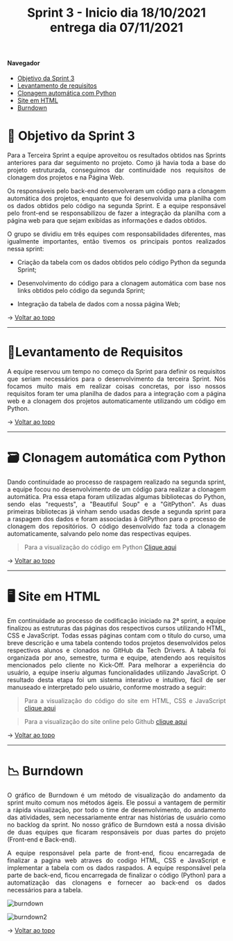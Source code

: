 <div align="center">
  <h1>Sprint 3 - Inicio dia 18/10/2021 entrega dia 07/11/2021</h1>
</div>

<br id="topo">  
  
#### Navegador
* <a href="#objetivo">Objetivo da Sprint 3</a>
* <a href="#requisitos">Levantamento de requisitos</a>
* <a href="#clonagem">Clonagem automática com Python</a>
* <a href="#site">Site em HTML</a>
* <a href="#burndown">Burndown</a>

<span id="objetivo">

# 📌 Objetivo da Sprint 3
  <p align="justify">
Para a Terceira Sprint a equipe aproveitou os resultados obtidos nas Sprints anteriores para dar seguimento no projeto. Como já havia toda a base do projeto estruturada, conseguimos dar continuidade nos requisitos de clonagem dos projetos e na Página Web.
  </p>
  <p align="justify">
    Os responsáveis pelo back-end desenvolveram um código para a clonagem automática dos projetos, enquanto que foi desenvolvida uma planilha com os dados obtidos pelo código na segunda Sprint. E a equipe responsável pelo front-end se responsabilizou de fazer a integração da planilha com a página web para que sejam exibidas as informações e dados obtidos.
  </p>
<div align="justify">
O grupo se dividiu em três equipes com responsabilidades diferentes, mas igualmente importantes, então tivemos os principais pontos realizados nessa sprint:
  
* Criação da tabela com os dados obtidos pelo código Python da segunda Sprint;
  
* Desenvolvimento do código para a clonagem automática com base nos links obtidos pelo código da segunda Sprint;
  
* Integração da tabela de dados com a nossa página Web;


  
  <div align="justify">
    
  </div>

→ [Voltar ao topo](#topo)
  
  ------------------------------------------------------------------------------
  <span id="requisitos">

# 📝Levantamento de Requisitos 
  <p align="justify">
  A equipe reservou um tempo no começo da Sprint para definir os requisitos que seriam necessários para o desenvolvimento da terceira Sprint. Nós focamos muito mais em realizar coisas concretas, por isso nossos requisitos foram ter uma planilha de dados para a integração com a página web e a clonagem dos projetos automaticamente utilizando um código em Python.
  </p>
  
  → [Voltar ao topo](#topo)
  
  
  ------------------------------------------------------------------------------
  <span id="clonagem">

# 🗃 Clonagem automática com Python
  <p align="justify">Dando continuidade ao processo de raspagem realizado na segunda sprint, a equipe focou no desenvolvimento de um código para realizar a clonagem automática. Pra essa etapa foram utilizadas algumas bibliotecas do Python, sendo elas "requests", a "Beautiful Soup" e a "GitPython". As duas primeiras bibliotecas já vinham sendo usadas desde a segunda sprint para a raspagem dos dados e foram associadas à GitPython para o processo de clonagem dos repositórios. O código desenvolvido faz toda a clonagem automaticamente, salvando pelo nome das respectivas equipes.</p>
    
> Para a visualização do código em Python [Clique aqui](/Back-end/dados.py)

→ [Voltar ao topo](#topo)
    
    
------------------------------------------------------------------------------
  <span id="site">

# 🖥 Site em HTML
  <p align="justify">Em continuidade ao processo de codificação iniciado na 2ª sprint, a equipe finalizou as estruturas das páginas dos respectivos cursos utilizando HTML, CSS e JavaScript. Todas essas páginas contam com o título do curso, uma breve descrição e uma tabela contendo todos projetos desenvolvidos pelos respectivos alunos e clonados no GitHub da Tech Drivers. A tabela foi organizada por ano, semestre, turma e equipe, atendendo aos requisitos mencionados pelo cliente no Kick-Off. Para melhorar a experiência do usuário, a equipe inseriu algumas funcionalidades utilizando JavaScript. O resultado desta etapa foi um sistema interativo e intuitivo, fácil de ser manuseado e interpretado pelo usuário, conforme mostrado a seguir:</p>
    
> Para a visualização do código do site em HTML, CSS e JavaScript [clique aqui](/Front-End)
    
> Para a visualização do site online pelo Github [clique aqui](https://techdriversfatec.github.io/SiteAPI/index.html)
  
→ [Voltar ao topo](#topo) 
    
    
------------------------------------------------------------------------------
  <span id="burndown">
  
# 📉 Burndown
  <p align="justify">O gráfico de Burndown é um método de visualização do andamento da sprint muito comum nos métodos ágeis. Ele possui a vantagem de permitir a rápida visualização, por todo o time de desenvolvimento, do andamento das atividades, sem necessariamente entrar nas histórias de usuário como no backlog da sprint. No nosso gráfico de Burndown está a nossa divisão de duas equipes que ficaram responsáveis por duas partes do projeto (Front-end e Back-end).

A equipe responsável pela parte de front-end, ficou encarregada de finalizar a pagina web atraves do codigo HTML, CSS e JavaScript e implementar a tabela com os dados raspados. A equipe responsável pela parte de back-end, ficou encarregada de finalizar o código (Python) para a automatização das clonagens e fornecer ao back-end os dados necessários para a tabela.</p>
    
  ![burndown](https://user-images.githubusercontent.com/80860267/140591858-55aa99a6-ce1b-4ae0-a77c-6fd160b64934.png)

  ![burndown2](https://user-images.githubusercontent.com/80860267/140591959-f14635e2-c1cc-4ee3-830f-c21890b2d859.png)

→ [Voltar ao topo](#topo)
